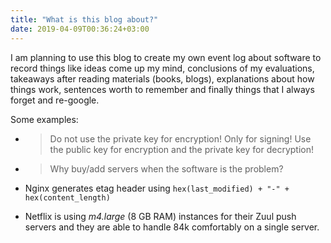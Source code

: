 ```yaml
---
title: "What is this blog about?"
date: 2019-04-09T00:36:24+03:00
---
```


I am planning to use this blog to create my own event log about software to record things like ideas come up my mind, conclusions of my evaluations, takeaways after reading materials (books, blogs), explanations about how things work, sentences worth to remember and finally things that I always forget and re-google.

Some examples:

- > Do not use the private key for encryption! Only for signing! Use the 
  > public key for encryption and the private key for decryption!

- > Why buy/add servers when the software is the problem?

- Nginx generates etag header using `hex(last_modified) + "-" + hex(content_length)`

- Netflix is using *m4.large* (8 GB RAM) instances for their Zuul push servers and they are able to handle 84k comfortably on a single server.